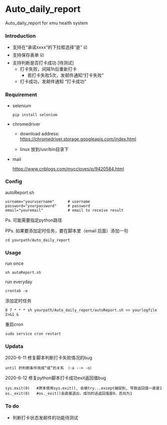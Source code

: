 # Auto_daily_report
Auto_daily_report for xmu health system

### Introduction

- 支持在“承诺xxxx”的下拉框选择“是” ☑️
- 支持保存表单  ☑️
- 支持判断是否打卡成功   [待测试]
  - 打卡失败，间隔1h后重新打卡
    - 若打卡失败5次，发邮件通知“打卡失败”
  - 打卡成功，发邮件通知 “打卡成功”

### Requirement

- selenium

  ```
  pip install selenium
  ```

- chromedriver

  - download address: https://chromedriver.storage.googleapis.com/index.html

  - linux 放到/usr/bin目录下

- mail

  https://www.cnblogs.com/myccloves/p/9420584.html

  

### Config

autoReport.sh 

```shell
usrname="yourusername"      # username
password="yourpassword"     # password
email="youremail"           # email to receive result
```

Ps. 可能需要指定python路径

PPs. 如果要添加定时任务，要在脚本里（email 后面）添加一句

```
cd yourpath/Auto_daily_report
```

### Usage

run once

```
sh autoReport.sh
```

run everyday

```
crontab -e
```

添加定时任务

```
0 7 * * * sh yourpath/Auto_daily_report/autoReport.sh >> yourlogfile 2>&1 &
```

重启cron

```
sudo service cron restart
```



### Updata

2020-6-11 修复脚本判断打卡失败情况的bug

```
until 的判断条件改成“或”的关系 （-a --> -o）
```



2020-6-12 修复python脚本打卡成功exit返回值bug

```
sys.exit(0)   #原本使用sys.exit(), 会被try...except捕捉到, 导致返回值一直是1
os._exit(0)   #os._exit()会直接退出，成功的话返回值是0，否则为1
```



### To do

- 判断打卡状态发邮件的功能待测试